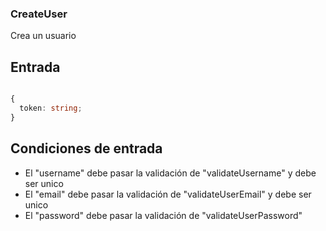 ### CreateUser

Crea un usuario

## Entrada

```typescript

{
  token: string;
}

```

## Condiciones de entrada

- El "username" debe pasar la validación de "validateUsername" y debe ser unico
- El "email" debe pasar la validación de "validateUserEmail" y debe ser unico
- El "password" debe pasar la validación de "validateUserPassword" 
